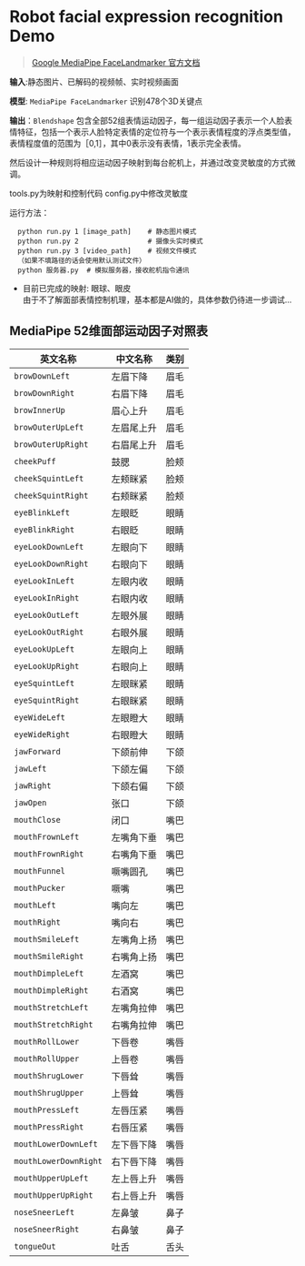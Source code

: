 # Robot facial expression recognition Demo
> [Google MediaPipe FaceLandmarker 官方文档](https://ai.google.dev/edge/mediapipe/solutions/vision/face_landmarker?hl=zh-cn) 


**输入**:静态图片、已解码的视频帧、实时视频画面

**模型**: `MediaPipe FaceLandmarker` 识别478个3D关键点

**输出**：`Blendshape` 包含全部52组表情运动因子，每一组运动因子表示一个人脸表情特征，包括一个表示人脸特定表情的定位符与一个表示表情程度的浮点类型值，表情程度值的范围为［0,1］，其中0表示没有表情，1表示完全表情。

然后设计一种规则将相应运动因子映射到每台舵机上，并通过改变灵敏度的方式微调。

tools.py为映射和控制代码 config.py中修改灵敏度

运行方法：
```
  python run.py 1 [image_path]    # 静态图片模式
  python run.py 2                 # 摄像头实时模式
  python run.py 3 [video_path]    # 视频文件模式
  （如果不填路径的话会使用默认测试文件）
  python 服务器.py  # 模拟服务器，接收舵机指令通讯
```

- 目前已完成的映射:   眼球、眼皮  
由于不了解面部表情控制机理，基本都是AI做的，具体参数仍待进一步调试...
 
## MediaPipe 52维面部运动因子对照表
| 英文名称 | 中文名称 | 类别 |
|---------|---------|------|
| `browDownLeft` | 左眉下降 | 眉毛 |
| `browDownRight` | 右眉下降 | 眉毛 |
| `browInnerUp` | 眉心上升 | 眉毛 |
| `browOuterUpLeft` | 左眉尾上升 | 眉毛 |
| `browOuterUpRight` | 右眉尾上升 | 眉毛 |
| `cheekPuff` | 鼓腮 | 脸颊 |
| `cheekSquintLeft` | 左颊眯紧 | 脸颊 |
| `cheekSquintRight` | 右颊眯紧 | 脸颊 |
| `eyeBlinkLeft` | 左眼眨 | 眼睛 |
| `eyeBlinkRight` | 右眼眨 | 眼睛 |
| `eyeLookDownLeft` | 左眼向下 | 眼睛 |
| `eyeLookDownRight` | 右眼向下 | 眼睛 |
| `eyeLookInLeft` | 左眼内收 | 眼睛 |
| `eyeLookInRight` | 右眼内收 | 眼睛 |
| `eyeLookOutLeft` | 左眼外展 | 眼睛 |
| `eyeLookOutRight` | 右眼外展 | 眼睛 |
| `eyeLookUpLeft` | 左眼向上 | 眼睛 |
| `eyeLookUpRight` | 右眼向上 | 眼睛 |
| `eyeSquintLeft` | 左眼眯紧 | 眼睛 |
| `eyeSquintRight` | 右眼眯紧 | 眼睛 |
| `eyeWideLeft` | 左眼瞪大 | 眼睛 |
| `eyeWideRight` | 右眼瞪大 | 眼睛 |
| `jawForward` | 下颌前伸 | 下颌 |
| `jawLeft` | 下颌左偏 | 下颌 |
| `jawRight` | 下颌右偏 | 下颌 |
| `jawOpen` | 张口 | 下颌 |
| `mouthClose` | 闭口 | 嘴巴 |
| `mouthFrownLeft` | 左嘴角下垂 | 嘴巴 |
| `mouthFrownRight` | 右嘴角下垂 | 嘴巴 |
| `mouthFunnel` | 噘嘴圆孔 | 嘴巴 |
| `mouthPucker` | 噘嘴 | 嘴巴 |
| `mouthLeft` | 嘴向左 | 嘴巴 |
| `mouthRight` | 嘴向右 | 嘴巴 |
| `mouthSmileLeft` | 左嘴角上扬 | 嘴巴 |
| `mouthSmileRight` | 右嘴角上扬 | 嘴巴 |
| `mouthDimpleLeft` | 左酒窝 | 嘴巴 |
| `mouthDimpleRight` | 右酒窝 | 嘴巴 |
| `mouthStretchLeft` | 左嘴角拉伸 | 嘴巴 |
| `mouthStretchRight` | 右嘴角拉伸 | 嘴巴 |
| `mouthRollLower` | 下唇卷 | 嘴唇 |
| `mouthRollUpper` | 上唇卷 | 嘴唇 |
| `mouthShrugLower` | 下唇耸 | 嘴唇 |
| `mouthShrugUpper` | 上唇耸 | 嘴唇 |
| `mouthPressLeft` | 左唇压紧 | 嘴唇 |
| `mouthPressRight` | 右唇压紧 | 嘴唇 |
| `mouthLowerDownLeft` | 左下唇下降 | 嘴唇 |
| `mouthLowerDownRight` | 右下唇下降 | 嘴唇 |
| `mouthUpperUpLeft` | 左上唇上升 | 嘴唇 |
| `mouthUpperUpRight` | 右上唇上升 | 嘴唇 |
| `noseSneerLeft` | 左鼻皱 | 鼻子 |
| `noseSneerRight` | 右鼻皱 | 鼻子 |
| `tongueOut` | 吐舌 | 舌头 |
